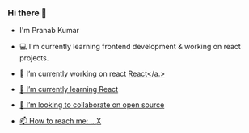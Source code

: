 ### Hi there 👋
- I'm Pranab Kumar 
- 💻 I'm currently learning frontend development & working on react projects.




- 🔭 I’m currently working on react <a href="https://react.dev/" >React</a.>
- 🌱 I’m currently learning React
- 👯 I’m looking to collaborate on open source 
- 📫 How to reach me: ...<a href="https://twitter.com/Pranav_k456">X</a> 

